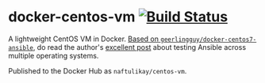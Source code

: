 # docker-centos-vm [![Build Status][svg-travis]][travis]

A lightweight CentOS VM in Docker. [Based on `geerlingguy/docker-centos7-ansible`][upstream], do read the author's [excellent post][post] about testing Ansible across multiple operating systems.

Published to the Docker Hub as `naftulikay/centos-vm`.

 [travis]: https://travis-ci.org/naftulikay/docker-centos-vm
 [svg-travis]: https://travis-ci.org/naftulikay/docker-centos-vm.svg?branch=master
 [post]: https://www.jeffgeerling.com/blog/2016/how-i-test-ansible-configuration-on-7-different-oses-docker
 [upstream]: https://hub.docker.com/r/geerlingguy/docker-centos7-ansible/
